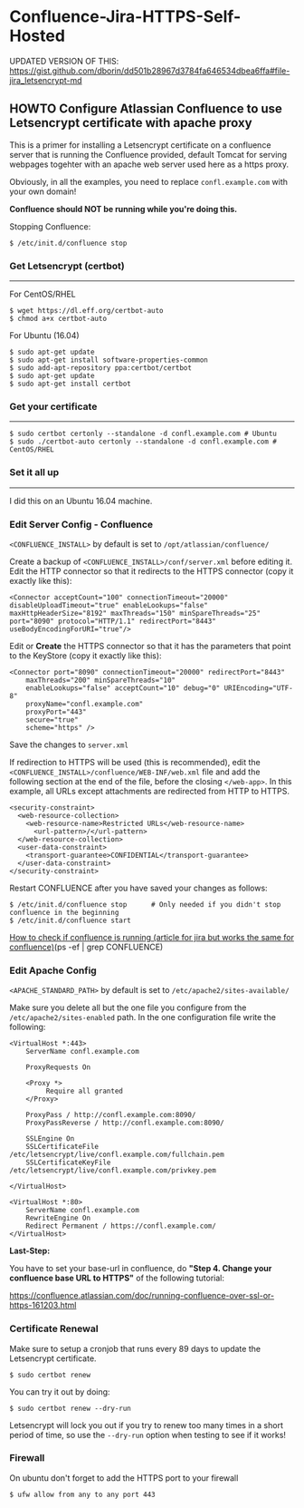 # Confluence-Jira-HTTPS-Self-Hosted

UPDATED VERSION OF THIS: https://gist.github.com/dborin/dd501b28967d3784fa646534dbea6ffa#file-jira_letsencrypt-md

HOWTO Configure Atlassian Confluence to use Letsencrypt certificate with apache proxy
-----------------------------

This is a primer for installing a Letsencrypt certificate on a confluence server that is running the Confluence provided, default Tomcat for serving webpages togehter with an apache web server used here as a https proxy.

Obviously, in all the examples, you need to replace `confl.example.com` with your own domain!

**Confluence should NOT be running while you're doing this.**

Stopping Confluence:

    $ /etc/init.d/confluence stop

### Get Letsencrypt (certbot)
-----------------------------
For CentOS/RHEL

    $ wget https://dl.eff.org/certbot-auto
    $ chmod a+x certbot-auto

For Ubuntu (16.04)

    $ sudo apt-get update
    $ sudo apt-get install software-properties-common
    $ sudo add-apt-repository ppa:certbot/certbot
    $ sudo apt-get update
    $ sudo apt-get install certbot

### Get your certificate
-------------------------

    $ sudo certbot certonly --standalone -d confl.example.com # Ubuntu
    $ sudo ./certbot-auto certonly --standalone -d confl.example.com # CentOS/RHEL

### Set it all up
------------------

I did this on an Ubuntu 16.04 machine. 


### Edit Server Config - Confluence
`<CONFLUENCE_INSTALL>` by default is set to `/opt/atlassian/confluence/`

Create a backup of `<CONFLUENCE_INSTALL>/conf/server.xml` before editing it.  Edit the HTTP connector so that it redirects to the HTTPS connector (copy it exactly like this):

    <Connector acceptCount="100" connectionTimeout="20000" disableUploadTimeout="true" enableLookups="false" maxHttpHeaderSize="8192" maxThreads="150" minSpareThreads="25" port="8090" protocol="HTTP/1.1" redirectPort="8443" useBodyEncodingForURI="true"/>

Edit or <b>Create</b> the HTTPS connector so that it has the parameters that point to the KeyStore (copy it exactly like this):

    <Connector port="8090" connectionTimeout="20000" redirectPort="8443"
        maxThreads="200" minSpareThreads="10"
        enableLookups="false" acceptCount="10" debug="0" URIEncoding="UTF-8"
        proxyName="confl.example.com"
        proxyPort="443"
        secure="true"
        scheme="https" />


Save the changes to `server.xml`

If redirection to HTTPS will be used (this is recommended), edit the `<CONFLUENCE_INSTALL>/confluence/WEB-INF/web.xml` file and add the following section at the end of the file, before the closing `</web-app>`. In this example, all URLs except attachments are redirected from HTTP to HTTPS.

    <security-constraint>
      <web-resource-collection>
        <web-resource-name>Restricted URLs</web-resource-name>
          <url-pattern>/</url-pattern>
      </web-resource-collection>
      <user-data-constraint>
        <transport-guarantee>CONFIDENTIAL</transport-guarantee>
      </user-data-constraint>
    </security-constraint>

Restart CONFLUENCE after you have saved your changes as follows:

    $ /etc/init.d/confluence stop      # Only needed if you didn't stop confluence in the beginning
    $ /etc/init.d/confluence start

[How to check if confluence is running (article for jira but works the same for confluence)](https://confluence.atlassian.com/jirakb/how-to-check-the-jira-application-is-running-794499415.html)(ps -ef | grep CONFLUENCE)


### Edit Apache Config
`<APACHE_STANDARD_PATH>` by default is set to `/etc/apache2/sites-available/`

Make sure you delete all but the one file you configure from the ` /etc/apache2/sites-enabled` path.
In the one configuration file write the following:

    <VirtualHost *:443>
        ServerName confl.example.com

        ProxyRequests On

        <Proxy *>
             Require all granted
        </Proxy>

        ProxyPass / http://confl.example.com:8090/
        ProxyPassReverse / http://confl.example.com:8090/

        SSLEngine On
        SSLCertificateFile /etc/letsencrypt/live/confl.example.com/fullchain.pem
        SSLCertificateKeyFile /etc/letsencrypt/live/confl.example.com/privkey.pem

    </VirtualHost>

    <VirtualHost *:80>
        ServerName confl.example.com
        RewriteEngine On
        Redirect Permanent / https://confl.example.com/
    </VirtualHost>


<b>Last-Step:</b>

You have to set your base-url in confluence, do <b>"Step 4. Change your confluence base URL to HTTPS"</b> of the following tutorial:

https://confluence.atlassian.com/doc/running-confluence-over-ssl-or-https-161203.html



### Certificate Renewal
Make sure to setup a cronjob that runs every 89 days to update the Letsencrypt certificate.

    $ sudo certbot renew

You can try it out by doing:

    $ sudo certbot renew --dry-run
    
Letsencrypt will lock you out if you try to renew too many times in a short period of time, so use the `--dry-run` option when testing to see if it works!

### Firewall
On ubuntu don't forget to add the HTTPS port to your firewall

    $ ufw allow from any to any port 443
